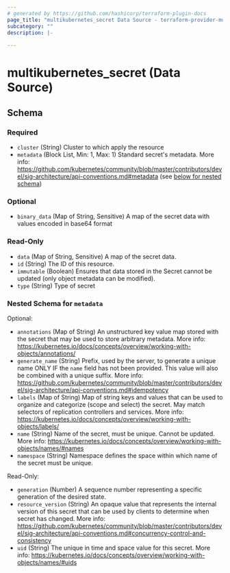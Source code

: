 ```yaml
---
# generated by https://github.com/hashicorp/terraform-plugin-docs
page_title: "multikubernetes_secret Data Source - terraform-provider-multikubernetes"
subcategory: ""
description: |-
  
---
```


# multikubernetes_secret (Data Source)





<!-- schema generated by tfplugindocs -->
## Schema

### Required

- `cluster` (String) Cluster to which apply the resource
- `metadata` (Block List, Min: 1, Max: 1) Standard secret's metadata. More info: https://github.com/kubernetes/community/blob/master/contributors/devel/sig-architecture/api-conventions.md#metadata (see [below for nested schema](#nestedblock--metadata))

### Optional

- `binary_data` (Map of String, Sensitive) A map of the secret data with values encoded in base64 format

### Read-Only

- `data` (Map of String, Sensitive) A map of the secret data.
- `id` (String) The ID of this resource.
- `immutable` (Boolean) Ensures that data stored in the Secret cannot be updated (only object metadata can be modified).
- `type` (String) Type of secret

<a id="nestedblock--metadata"></a>
### Nested Schema for `metadata`

Optional:

- `annotations` (Map of String) An unstructured key value map stored with the secret that may be used to store arbitrary metadata. More info: https://kubernetes.io/docs/concepts/overview/working-with-objects/annotations/
- `generate_name` (String) Prefix, used by the server, to generate a unique name ONLY IF the `name` field has not been provided. This value will also be combined with a unique suffix. More info: https://github.com/kubernetes/community/blob/master/contributors/devel/sig-architecture/api-conventions.md#idempotency
- `labels` (Map of String) Map of string keys and values that can be used to organize and categorize (scope and select) the secret. May match selectors of replication controllers and services. More info: https://kubernetes.io/docs/concepts/overview/working-with-objects/labels/
- `name` (String) Name of the secret, must be unique. Cannot be updated. More info: https://kubernetes.io/docs/concepts/overview/working-with-objects/names/#names
- `namespace` (String) Namespace defines the space within which name of the secret must be unique.

Read-Only:

- `generation` (Number) A sequence number representing a specific generation of the desired state.
- `resource_version` (String) An opaque value that represents the internal version of this secret that can be used by clients to determine when secret has changed. More info: https://github.com/kubernetes/community/blob/master/contributors/devel/sig-architecture/api-conventions.md#concurrency-control-and-consistency
- `uid` (String) The unique in time and space value for this secret. More info: https://kubernetes.io/docs/concepts/overview/working-with-objects/names/#uids
